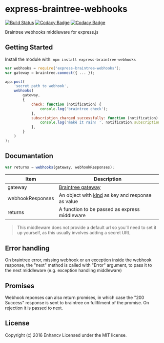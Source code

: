 # express-braintree-webhooks
[![Build Status](https://secure.travis-ci.org/enhancv/express-braintree-webhooks.png?branch=master)](http://travis-ci.org/enhancv/express-braintree-webhooks)
[![Codacy Badge](https://api.codacy.com/project/badge/grade/51878932d920453d87bd1e8600595542)](https://www.codacy.com/app/ivank/express-braintree-webhooks)
[![Codacy Badge](https://api.codacy.com/project/badge/coverage/51878932d920453d87bd1e8600595542)](https://www.codacy.com/app/ivank/express-braintree-webhooks)

Braintree webhooks middleware for express.js

## Getting Started
Install the module with: `npm install express-braintree-webhooks`

```javascript
var webhooks = require('express-braintree-webhooks');
var gateway = braintree.connect({ ... });

app.post(
    'secret path to webhook',
    webhooks(
        gateway,
        {
            check: function (notification) {
                console.log('braintree check');
            },
            subscription_charged_successfully: function (notification) {
                console.log('make it rain! ', notification.subscription.id);
            },
        }
    )
);
```

## Documantation

```javascript
var returns = webhooks(gateway, webhookResponses);
```

| Item             | Description                                                   |
| -----------------|---------------------------------------------------------------|
| gateway          | [Braintree gateway][1]                                        |
| webhookResponses | An object with [kind][2] as key and response as value         |
| returns          | A function to be passed as express middleware                 |

[1]: https://github.com/braintree/braintree_node
[2]: https://developers.braintreepayments.com/reference/general/webhooks/overview

> This middleware does not provide a default url so you'll need to set it up yourself, as this usually involves adding a secret URL

## Error handling

On braintree error, missing webhook or an exception inside the webhook response, the "next" method is called with "Error" argument, to pass it to the next middleware (e.g. exception handling middleware)

## Promises

Webhook reponses can also return promises, in which case the "200 Success" response is sent to braintree on fullfilment of the promise. On rejection it is passed to next.


## License
Copyright (c) 2016 Enhancv
Licensed under the MIT license.
